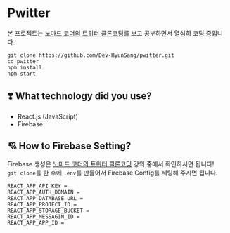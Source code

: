 # Pwitter

본 프로젝트는 [노마드 코더의 트위터 클론코딩](https://nomadcoders.co/nwitter)를 보고 공부하면서 열심히 코딩 중입니다.

```shell
git clone https://github.com/Dev-HyunSang/pwitter.git
cd pwitter
npm install
npm start
```

## ❣️ What technology did you use?
- React.js (JavaScript)
- Firebase

## 💘 How to Firebase Setting? 
Firebase 생성은 [노마드 코더의 트위터 클론코딩](https://nomadcoders.co/nwitter) 강의 중에서 확인하시면 됩니다!  
```git clone```를 한 후에 ```.env```를 만들어서 Firebase Config를 세팅해 주시면 됩니다.
```env
REACT_APP_API_KEY = 
REACT_APP_AUTH_DOMAIN = 
REACT_APP_DATABASE_URL =
REACT_APP_PROJECT_ID = 
REACT_APP_STORAGE_BUCKET =
REACT_APP_MESSAGIN_ID = 
REACT_APP_APP_ID = 
```
